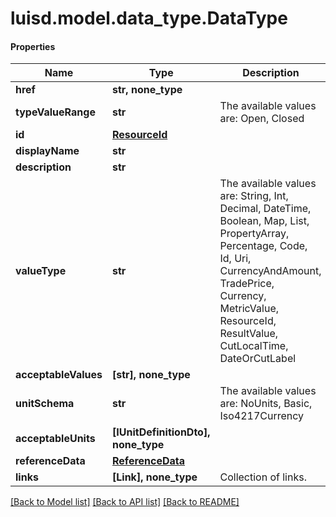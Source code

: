 # luisd.model.data_type.DataType

#### Properties
Name | Type | Description | Notes
------------ | ------------- | ------------- | -------------
**href** | **str, none_type** |  | [optional] 
**typeValueRange** | **str** | The available values are: Open, Closed | 
**id** | [**ResourceId**](ResourceId.md) |  | 
**displayName** | **str** |  | 
**description** | **str** |  | 
**valueType** | **str** | The available values are: String, Int, Decimal, DateTime, Boolean, Map, List, PropertyArray, Percentage, Code, Id, Uri, CurrencyAndAmount, TradePrice, Currency, MetricValue, ResourceId, ResultValue, CutLocalTime, DateOrCutLabel | 
**acceptableValues** | **[str], none_type** |  | [optional] 
**unitSchema** | **str** | The available values are: NoUnits, Basic, Iso4217Currency | [optional] 
**acceptableUnits** | **[IUnitDefinitionDto], none_type** |  | [optional] 
**referenceData** | [**ReferenceData**](ReferenceData.md) |  | [optional] 
**links** | **[Link], none_type** | Collection of links. | [optional] 

[[Back to Model list]](../../README.md#documentation-for-models) [[Back to API list]](../../README.md#documentation-for-api-endpoints) [[Back to README]](../../README.md)

